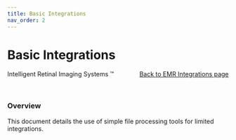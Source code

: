 ```yaml
---
title: Basic Integrations
nav_order: 2
---
```


# Basic Integrations


<div style="position:absolute;">
Intelligent Retinal Imaging Systems &#8482;
</div>


<div align="right">
  <a href="/docs/integration/EMRIntegrations">Back to EMR Integrations page</a>
</div>

&nbsp;
### Overview
This document details the use of simple file processing tools for limited integrations.